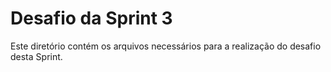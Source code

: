# Desafio da Sprint 3
Este diretório contém os arquivos necessários para a realização do desafio desta Sprint.